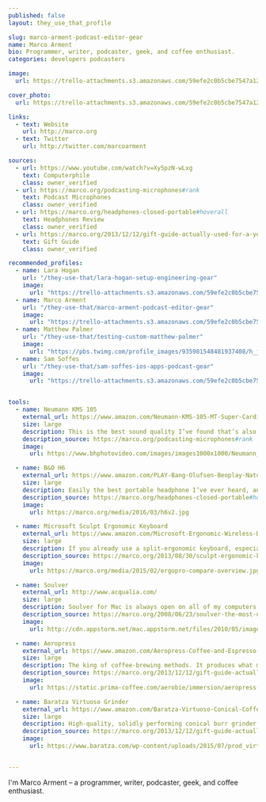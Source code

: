```yaml
---
published: false
layout: they_use_that_profile

slug: marco-arment-podcast-editor-gear
name: Marco Arment
bio: Programmer, writer, podcaster, geek, and coffee enthusiast.
categories: developers podcasters

image:
  url: https://trello-attachments.s3.amazonaws.com/59efe2c0b5cbe7547a121145/59efe352b503f6f8cc894c5e/6b3a4efe5b947994a0f2fc1dc58d28db/Marco_Arment.jpg

cover_photo:
  url: https://trello-attachments.s3.amazonaws.com/59efe2c0b5cbe7547a121145/59efe352b503f6f8cc894c5e/fe4217dac9c7a1a97e1504556a5c47ee/sculpt1.jpg

links:
  - text: Website
    url: http://marco.org
  - text: Twitter
    url: http://twitter.com/marcoarment

sources:
  - url: https://www.youtube.com/watch?v=Xy5pzN-wLxg
    text: Computerphile
    class: owner_verified 
  - url: https://marco.org/podcasting-microphones#rank
    text: Podcast Microphones
    class: owner_verified 
  - url: https://marco.org/headphones-closed-portable#hoverall
    text: Headphones Review
    class: owner_verified 
  - url: https://marco.org/2013/12/12/gift-guide-actually-used-for-a-year
    text: Gift Guide
    class: owner_verified 

recommended_profiles:
  - name: Lara Hogan
    url: "/they-use-that/lara-hogan-setup-engineering-gear"
    image: 
      url: "https://trello-attachments.s3.amazonaws.com/59efe2c0b5cbe7547a121145/59efe3a6dfb5ff8b72105d3f/268bbba61960d3d2fa0c0429f3aca90d/pOMAg5VX.jpg"
  - name: Marco Arment
    url: "/they-use-that/marco-arment-podcast-editor-gear"
    image: 
      url: "https://trello-attachments.s3.amazonaws.com/59efe2c0b5cbe7547a121145/59efe352b503f6f8cc894c5e/6b3a4efe5b947994a0f2fc1dc58d28db/Marco_Arment.jpg"
  - name: Matthew Palmer
    url: "/they-use-that/testing-custom-matthew-palmer"
    image: 
      url: "https://pbs.twimg.com/profile_images/935981548481937408/h_jhRlQQ_400x400.jpg"
  - name: Sam Soffes
    url: "/they-use-that/sam-soffes-ios-apps-podcast-gear"
    image: 
      url: "https://trello-attachments.s3.amazonaws.com/59efe2c0b5cbe7547a121145/59efe34e158d07e395a7bd97/b33a4cd723b183651ef24d5bb8b56924/profile-1470092596104-7f351d8667f3.png"


tools:
  - name: Neumann KMS 105
    external_url: https://www.amazon.com/Neumann-KMS-105-MT-Super-Cardiod/dp/B0002H0S2Q?tag=mattpalm-20
    size: large
    description: This is the best sound quality I’ve found that’s also practical in a home environment. This is my favorite microphone and the one I use, but its price keeps it from the top spot as a recommendation to others.
    description_source: https://marco.org/podcasting-microphones#rank
    image:
      url: https://www.bhphotovideo.com/images/images1000x1000/Neumann_KMS_105_MT_KMS105MT_Handheld_Stage_210673.jpg

  - name: B&O H6
    external_url: https://www.amazon.com/PLAY-Bang-Olufsen-Beoplay-Natural/dp/B00C4VFYRC?tag=mattpalm-20
    size: large
    description: Easily the best portable headphone I’ve ever heard, and one of the top few best headphones I’ve heard, open or closed, at any price, period.
    description_source: https://marco.org/headphones-closed-portable#hoverall
    image:
      url: https://marco.org/media/2016/03/h6v2.jpg

  - name: Microsoft Sculpt Ergonomic Keyboard
    external_url: https://www.amazon.com/Microsoft-Ergonomic-Wireless-Desktop-Keyboard/dp/B00CYX54C0?tag=mattpalm-20
    size: large
    description: If you already use a split-ergonomic keyboard, especially the similarly curved Microsoft Natural 4000, it’s a huge upgrade that I feel comfortable recommending nearly unconditionally, as long as you don’t use the F1–F12 or Escape keys constantly.
    description_source: https://marco.org/2013/08/30/sculpt-ergonomic-keyboard-review
    image:
      url: https://marco.org/media/2015/02/ergopro-compare-overview.jpg

  - name: Soulver
    external_url: http://www.acqualia.com/
    size: large
    description: Soulver for Mac is always open on all of my computers — home, work, and laptop. It’s a calculator, a numeric scratchpad, and a simple spreadsheet all in one simple, fast, inexpensive program with almost no interface.
    description_source: https://marco.org/2008/06/23/soulver-the-most-useful-program-i-use-every-day
    image:
      url: http://cdn.appstorm.net/mac.appstorm.net/files/2010/05/image-13.png

  - name: Aeropress
    external_url: https://www.amazon.com/Aeropress-Coffee-and-Espresso-Maker/dp/B0047BIWSK?tag=mattpalm-20
    size: large
    description: The king of coffee-brewing methods. It produces what many agree is the best-tasting drip coffee, has the easiest cleanup I’ve ever seen, can be used almost anywhere, and costs less than $30.
    description_source: https://marco.org/2013/12/12/gift-guide-actually-used-for-a-year
    image:
      url: https://static.prima-coffee.com/aerobie/immersion/aeropress-onsite-snow-sm-53.jpg

  - name: Baratza Virtuoso Grinder
    external_url: https://www.amazon.com/Baratza-Virtuoso-Conical-Coffee-Grinder/dp/B00LW8I45C?tag=mattpalm-20
    size: large
    description: High-quality, solidly performing conical burr grinder. Rather than spend a lot on a fancy automatic coffee machine, you’ll get much better coffee with a good burr grinder and an inexpensive AeroPress, French press, or pour-over cone.
    description_source: https://marco.org/2013/12/12/gift-guide-actually-used-for-a-year
    image:
      url: https://www.baratza.com/wp-content/uploads/2015/07/prod_virtuoso.jpg


---
```


I'm Marco Arment – a programmer, writer, podcaster, geek, and coffee enthusiast.
